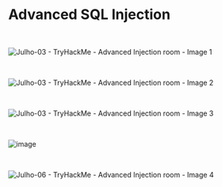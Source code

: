 <h1>Advanced SQL Injection</h1>


<br>

![Julho-03 - TryHackMe - Advanced Injection room - Image 1](https://github.com/user-attachments/assets/013991de-a6b8-4971-b2b8-5f7179314085)


<br>

![Julho-03 - TryHackMe - Advanced Injection room - Image 2](https://github.com/user-attachments/assets/4e9cbd24-8e0c-4466-aecb-7375db79d4e1)


<br>


![Julho-03 - TryHackMe - Advanced Injection room - Image 3](https://github.com/user-attachments/assets/1e817d20-9b5c-4a3f-aac3-aa23de0543a9)


<br>


![image](https://github.com/user-attachments/assets/55aaa08a-cc1c-473d-92d9-1f0acfa511c9)

<br>

![Julho-06 - TryHackMe - Advanced Injection room - Image 4](https://github.com/user-attachments/assets/3bde1162-c9b4-4668-b40c-31435ca688d0)

